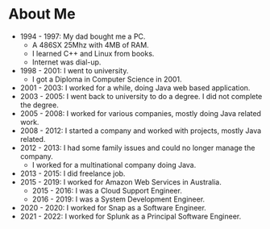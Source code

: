# About Me

- 1994 - 1997: My dad bought me a PC.
  - A 486SX 25Mhz with 4MB of RAM.
  - I learned C++ and Linux from books.
  - Internet was dial-up.
- 1998 - 2001: I went to university.
  - I got a Diploma in Computer Science in 2001.
- 2001 - 2003: I worked for a while, doing Java web based application.
- 2003 - 2005: I went back to university to do a degree. I did not complete the degree.
- 2005 - 2008: I worked for various companies, mostly doing Java related work.
- 2008 - 2012: I started a company and worked with projects, mostly Java related.
- 2012 - 2013: I had some family issues and could no longer manage the company.
  - I worked for a multinational company doing Java.
- 2013 - 2015: I did freelance job.
- 2015 - 2019: I worked for Amazon Web Services in Australia.
  - 2015 - 2016: I was a Cloud Support Engineer.
  - 2016 - 2019: I was a System Development Engineer.
- 2020 - 2020: I worked for Snap as a Software Engineer.
- 2021 - 2022: I worked for Splunk as a Principal Software Engineer.
